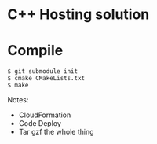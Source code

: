 # C++ Hosting solution

# Compile

```
$ git submodule init
$ cmake CMakeLists.txt
$ make
```

Notes:
- CloudFormation
- Code Deploy
- Tar gzf the whole thing
